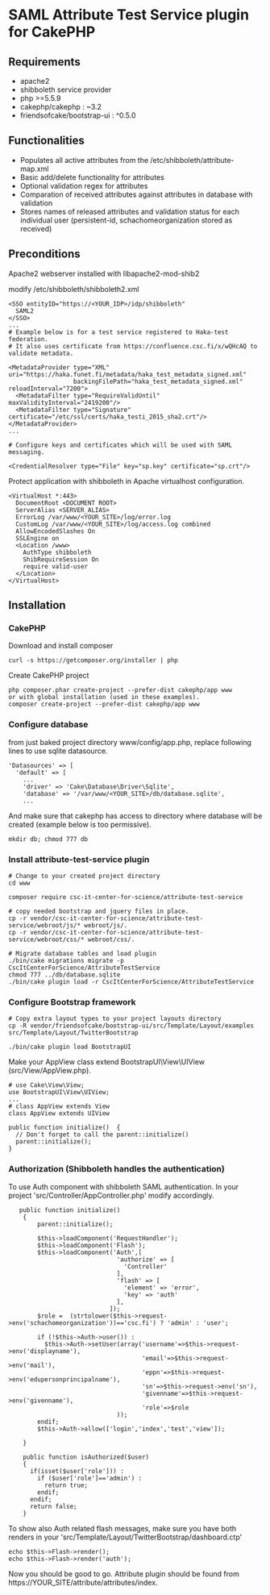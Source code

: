 # SAML Attribute Test Service plugin for CakePHP

## Requirements
* apache2
* shibboleth service provider
* php >=5.5.9
* cakephp/cakephp : ~3.2
* friendsofcake/bootstrap-ui : ^0.5.0

## Functionalities
* Populates all active attributes from the /etc/shibboleth/attribute-map.xml
* Basic add/delete functionality for attributes
* Optional validation regex for attributes
* Comparation of received attributes against attributes in database with validation
* Stores names of released attributes and validation status for each individual user (persistent-id, schachomeorganization stored as received)

## Preconditions

Apache2 webserver installed with libapache2-mod-shib2

modify /etc/shibboleth/shibboleth2.xml
```
<SSO entityID="https://<YOUR_IDP>/idp/shibboleth"
  SAML2
</SSO>
...
# Example below is for a test service registered to Haka-test federation. 
# It also uses certificate from https://confluence.csc.fi/x/wQHcAQ to validate metadata.

<MetadataProvider type="XML" uri="https://haka.funet.fi/metadata/haka_test_metadata_signed.xml" 
                  backingFilePath="haka_test_metadata_signed.xml" reloadInterval="7200">
  <MetadataFilter type="RequireValidUntil" maxValidityInterval="2419200"/>
  <MetadataFilter type="Signature" certificate="/etc/ssl/certs/haka_testi_2015_sha2.crt"/>
</MetadataProvider>
...

# Configure keys and certificates which will be used with SAML messaging.

<CredentialResolver type="File" key="sp.key" certificate="sp.crt"/>
```
Protect application with shibboleth in Apache virtualhost configuration.
```
<VirtualHost *:443>
  DocumentRoot <DOCUMENT ROOT> 
  ServerAlias <SERVER_ALIAS>
  ErrorLog /var/www/<YOUR_SITE>/log/error.log
  CustomLog /var/www/<YOUR_SITE>/log/access.log combined
  AllowEncodedSlashes On
  SSLEngine on
  <Location /www>
    AuthType shibboleth
    ShibRequireSession On
    require valid-user
  </Location>
</VirtualHost>
```
## Installation

### CakePHP

Download and install composer
```
curl -s https://getcomposer.org/installer | php
```
Create CakePHP project
```
php composer.phar create-project --prefer-dist cakephp/app www
or with global installation (used in these examples).
composer create-project --prefer-dist cakephp/app www
```

### Configure database
from just baked project directory www/config/app.php, replace following lines to use sqlite datasource.
```
'Datasources' => [
  'default' => [
    ...
    'driver' => 'Cake\Database\Driver\Sqlite',
    'database' => '/var/www/<YOUR_SITE>/db/database.sqlite',
    ...
```
And make sure that cakephp has access to directory where database will be created (example below is too permissive).
```
mkdir db; chmod 777 db
```

### Install attribute-test-service plugin
```
# Change to your created project directory
cd www

composer require csc-it-center-for-science/attribute-test-service

# copy needed bootstrap and jquery files in place.
cp -r vendor/csc-it-center-for-science/attribute-test-service/webroot/js/* webroot/js/.
cp -r vendor/csc-it-center-for-science/attribute-test-service/webroot/css/* webroot/css/.

# Migrate database tables and load plugin
./bin/cake migrations migrate -p CscItCenterForScience/AttributeTestService
chmod 777 ../db/database.sqlite
./bin/cake plugin load -r CscItCenterForScience/AttributeTestService
```

### Configure Bootstrap framework
```
# Copy extra layout types to your project layouts directory
cp -R vendor/friendsofcake/bootstrap-ui/src/Template/Layout/examples src/Template/Layout/TwitterBootstrap

./bin/cake plugin load BootstrapUI
```
Make your AppView class extend BootstrapUI\View\UIView (src/View/AppView.php).
```
# use Cake\View\View;
use BootstrapUI\View\UIView;
...
# class AppView extends View
class AppView extends UIView

public function initialize()  {
  // Don't forget to call the parent::initialize()
  parent::initialize();
}
```

### Authorization (Shibboleth handles the authentication)
To use Auth component with shibboleth SAML authentication. In your project 'src/Controller/AppController.php' modify accordingly.
```
   public function initialize()
    {
        parent::initialize();

        $this->loadComponent('RequestHandler');
        $this->loadComponent('Flash');
        $this->loadComponent('Auth',[
                              'authorize' => [
                                'Controller'
                              ],
                              'flash' => [
                                'element' => 'error',
                                'key' => 'auth'
                              ],
                            ]);
        $role =  (strtolower($this->request->env('schachomeorganization'))=='csc.fi') ? 'admin' : 'user';

        if (!$this->Auth->user()) :
          $this->Auth->setUser(array('username'=>$this->request->env('displayname'),
                                     'email'=>$this->request->env('mail'),
                                     'eppn'=>$this->request->env('edupersonprincipalname'),
                                     'sn'=>$this->request->env('sn'),
                                     'givenname'=>$this->request->env('givenname'),
                                     'role'=>$role
                              ));
        endif;
        $this->Auth->allow(['login','index','test','view']);

    }

    public function isAuthorized($user)
    {
      if(isset($user['role'])) :
        if ($user['role']=='admin') :
          return true;
        endif;
      endif;
      return false;
    }

```
To show also Auth related flash messages, make sure you have both renders in your 'src/Template/Layout/TwitterBootstrap/dashboard.ctp'
```
echo $this->Flash->render();
echo $this->Flash->render('auth');
```
Now you should be good to go. Attribute plugin should be found from https://YOUR_SITE/attribute/attributes/index.
